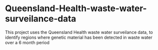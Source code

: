 # Queensland-Health-waste-water-surveilance-data
This project uses the Queensland Health waste water surveilance data, to identify regions where genetic material  has been detected in waste water over a 6 month period
